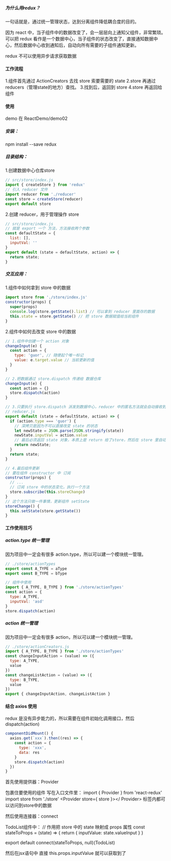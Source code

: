 ##### 为什么用redux？

一句话就是，通过统一管理状态，达到分离组件降低耦合度的目的。

因为 react 中，当子组件中的数据改变了，会一层层向上通知父组件，非常繁琐。
可以把 redux 看作是一个数据中心，当子组件的状态改变了，直接通知数据中心，然后数据中心收到通知后，自动向所有需要的子组件通知更新。

redux 不可以使用异步请求获取数据

#### 工作流程
   
  1.组件首先通过 ActionCreators 去找 store 索要需要的 state
  2.store 再通过 reducers（管理state的地方）查找。
  3.找到后，返回到 store
  4.store 再返回给组件



#### 使用

demo 在 ReactDemo/demo02


##### 安装：
  <!-- 注意这是 redux 不是 react-redux -->
  npm install --save redux


##### 目录结构：

  1.创建数据中心仓库store
  ```js
  // src/store/index.js
  import { createStore } from 'redux'
  // 引入 reducer 文件
  import reducer from './reducer'
  const store = createStore(reducer)
  export default store
  ```
  
  2.创建 reducer，用于管理操作 store
  ```js
  // src/store/index.js
  // 就是 export 一个 方法，方法接收两个参数
  const defaultState = {
    list: [],
    inputVal: ''
  }
  export default (state = defaultState, action) => {
    return state;
  }
  ```

##### 交互应用：

  1.组件中如何拿到 store 中的数据
  ```js
  import store from './store/index.js'
  constructor(props) {
    super(props)
    console.log(store.getState().list) // 可以拿到 reducer 里面存的数据
    this.state = store.getState() // 把 store 数据赋值给当前组件
  }
  ```

  2.组件中如何去改变 store 中的数据
  ```js
  // 1.组件中创建一个 action 对象
  changeInput(e) {
    const action = {
      type: 'guor', // 随便起个唯一标记
      value: e.target.value // 当前更新的值
    }
  }

  // 2.把数据通过 store.dispatch 传递给 数据仓库
  changeInput(e) {
    const action = {}
    store.dispatch(action)
  }

  // 3.只要执行 store.dispatch 派发到数据中心，reducer 中的匿名方法就会自动接收到 action 对象
  // reducer.js
  export default (state = defaultState, action) => {
    if (action.type === 'guor') {
      // 深拷贝是因为不可以直接改变 state 的状态
      let newState = JSON.parse(JSON.stringify(state))
      newState.inputVal = action.value
      // 最后必须返回 state 对象，本质上是 return 给了store，然后在 store 里自动更新了 store 的数据，而不是在 reducer 里直接修改的 store 数据。
      return newState;
    }
    return state;
  }

  // 4.最后组件更新
  // 要在组件 constructor 中 订阅
  constructor(props) {
    // ...
    // 订阅 store 中的状态变化，执行一个方法
    store.subscribe(this.storeChange)
  }
  // 这个方法只做一件事情，更新组件 setState
  storeChange() {
    this.setState(store.getState())
  }
  ```
  


#### 工作使用技巧


##### action.type 统一管理

因为项目中一定会有很多 action.type，所以可以建一个模块统一管理。
```js
// ./store/actionTypes
export const A_TYPE = aType
export const B_TYPE = bType

// 组件中使用
import { A_TYPE, B_TYPE } from './store/actionTypes'
const action = {
  type: A_TYPE,
  inputVal: 'asd'
}
store.dispatch(action)
```

##### action 统一管理

因为项目中一定会有很多 action，所以可以建一个模块统一管理。
```js
// ./store/actionCreators.js
import { A_TYPE, B_TYPE } from './store/actionTypes'
const changeInputAction = (value) => ({
  type: A_TYPE,
  value
})
const changeListAction = (value) => ({
  type: B_TYPE,
  value
})
export { changeInputAction, changeListAction }
```



#### 结合 axios 使用

redux 是没有异步能力的，所以需要在组件初始化调用接口，然后 dispatch(action)
```js
componentDidMount() {
  axios.get(`xxx`).then((res) => {
    const action = {
      type: 'xxx',
      data: res
    }
    store.dispatch(action)
  })
}
```






首先使用提供器：Provider

包裹住要使用的组件
写在入口文件里：
import { Provider } from 'react-redux'
import store from './store'
<Provider store={ store }></ Provider> 标签内都可以访问到store中的数据


然后使用连接器：connect

TodoList组件中：
// 作用把 store 中的 state 映射成 props 属性
const stateToProps = (state) => {
return {
inputValue: state.valueInput
}
}

export default connect(stateToProps, null)(TodoList)

然后在jsx语句中 直接 this.props.inputValue 就可以获取到了
